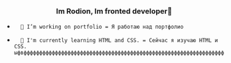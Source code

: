 ### <div align="center">Im Rodion, Im fronted developer🎃</div>  
  

-       🐧 I’m working on portfolio = Я работаю над портфолио   
  

-       🌱 I'm currently learning HTML and CSS. = Сейчас я изучаю HTML и CSS.  ыфвффффффффффффффффффффффффффффффффффффффффффффффффффффффффффффффффффффффффффффффффффффффффффффффффффффффффффф
  

<br/>  

